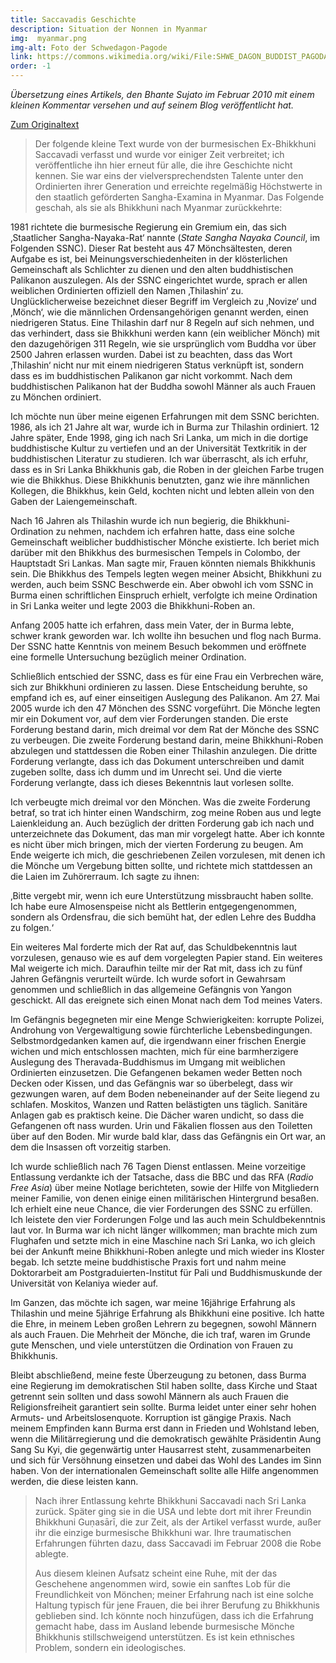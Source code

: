 ```yaml
---
title: Saccavadis Geschichte
description: Situation der Nonnen in Myanmar
img:  myanmar.png
img-alt: Foto der Schwedagon-Pagode
link: https://commons.wikimedia.org/wiki/File:SHWE_DAGON_BUDDIST_PAGODA_YANGON_MYANMA_JAN2013_(8492353053).jpg
order: -1
---
```


*Übersetzung eines Artikels, den Bhante Sujato im Februar 2010 mit einem kleinen Kommentar versehen und auf seinem Blog veröffentlicht hat.*

[Zum Originaltext](https://sujato.wordpress.com/2010/02/16/saccavadis-story/)

> Der folgende kleine Text wurde von der burmesischen Ex-Bhikkhuni Saccavadi verfasst und wurde vor einiger Zeit verbreitet; ich veröffentliche ihn hier erneut für alle, die ihre Geschichte nicht kennen. Sie war eins der vielversprechendsten Talente unter den Ordinierten ihrer Generation und erreichte regelmäßig Höchstwerte in den staatlich geförderten Sangha-Examina in Myanmar. Das Folgende geschah, als sie als Bhikkhuni nach Myanmar zurückkehrte:

1981 richtete die burmesische Regierung ein Gremium ein, das sich ‚Staatlicher Sangha-Nayaka-Rat‘ nannte (*State Sangha Nayaka Council*, im Folgenden SSNC). Dieser Rat besteht aus 47 Mönchsältesten, deren Aufgabe es ist, bei Meinungsverschiedenheiten in der klösterlichen Gemeinschaft als Schlichter zu dienen und den alten buddhistischen Palikanon auszulegen. Als der SSNC eingerichtet wurde, sprach er allen weiblichen Ordinierten offiziell den Namen ‚Thilashin‘ zu. Unglücklicherweise bezeichnet dieser Begriff im Vergleich zu ‚Novize‘ und ‚Mönch‘, wie die männlichen Ordensangehörigen genannt werden, einen niedrigeren Status. Eine Thilashin darf nur 8 Regeln auf sich nehmen, und das verhindert, dass sie Bhikkhuni werden kann (ein weiblicher Mönch) mit den dazugehörigen 311 Regeln, wie sie ursprünglich vom Buddha vor über 2500 Jahren erlassen wurden. Dabei ist zu beachten, dass das Wort ‚Thilashin‘ nicht nur mit einem niedrigeren Status verknüpft ist, sondern dass es im buddhistischen Palikanon gar nicht vorkommt. Nach dem buddhistischen Palikanon hat der Buddha sowohl Männer als auch Frauen zu Mönchen ordiniert.

Ich möchte nun über meine eigenen Erfahrungen mit dem SSNC berichten. 1986, als ich 21 Jahre alt war, wurde ich in Burma zur Thilashin ordiniert. 12 Jahre später, Ende 1998, ging ich nach Sri Lanka, um mich in die dortige buddhistische Kultur zu vertiefen und an der Universität Textkritik in der buddhistischen Literatur zu studieren. Ich war überrascht, als ich erfuhr, dass es in Sri Lanka Bhikkhunis gab, die Roben in der gleichen Farbe trugen wie die Bhikkhus. Diese Bhikkhunis benutzten, ganz wie ihre männlichen Kollegen, die Bhikkhus, kein Geld, kochten nicht und lebten allein von den Gaben der Laiengemeinschaft.

Nach 16 Jahren als Thilashin wurde ich nun begierig, die Bhikkhuni-Ordination zu nehmen, nachdem ich erfahren hatte, dass eine solche Gemeinschaft weiblicher buddhistischer Mönche existierte. Ich beriet mich darüber mit den Bhikkhus des burmesischen Tempels in Colombo, der Hauptstadt Sri Lankas. Man sagte mir, Frauen könnten niemals Bhikkhunis sein. Die Bhikkhus des Tempels legten wegen meiner Absicht, Bhikkhuni zu werden, auch beim SSNC Beschwerde ein. Aber obwohl ich vom SSNC in Burma einen schriftlichen Einspruch erhielt, verfolgte ich meine Ordination in Sri Lanka weiter und legte 2003 die Bhikkhuni-Roben an.

Anfang 2005 hatte ich erfahren, dass mein Vater, der in Burma lebte, schwer krank geworden war. Ich wollte ihn besuchen und flog nach Burma. Der SSNC hatte Kenntnis von meinem Besuch bekommen und eröffnete eine formelle Untersuchung bezüglich meiner Ordination.

Schließlich entschied der SSNC, dass es für eine Frau ein Verbrechen wäre, sich zur Bhikkhuni ordinieren zu lassen. Diese Entscheidung beruhte, so empfand ich es, auf einer einseitigen Auslegung des Palikanon. Am 27. Mai 2005 wurde ich den 47 Mönchen des SSNC vorgeführt. Die Mönche legten mir ein Dokument vor, auf dem vier Forderungen standen. Die erste Forderung bestand darin, mich dreimal vor dem Rat der Mönche des SSNC zu verbeugen. Die zweite Forderung bestand darin, meine Bhikkhuni-Roben abzulegen und stattdessen die Roben einer Thilashin anzulegen. Die dritte Forderung verlangte, dass ich das Dokument unterschreiben und damit zugeben sollte, dass ich dumm und im Unrecht sei. Und die vierte Forderung verlangte, dass ich dieses Bekenntnis laut vorlesen sollte.

Ich verbeugte mich dreimal vor den Mönchen. Was die zweite Forderung betraf, so trat ich hinter einen Wandschirm, zog meine Roben aus und legte Laienkleidung an. Auch bezüglich der dritten Forderung gab ich nach und unterzeichnete das Dokument, das man mir vorgelegt hatte. Aber ich konnte es nicht über mich bringen, mich der vierten Forderung zu beugen. Am Ende weigerte ich mich, die geschriebenen Zeilen vorzulesen, mit denen ich die Mönche um Vergebung bitten sollte, und richtete mich stattdessen an die Laien im Zuhörerraum. Ich sagte zu ihnen:

‚Bitte vergebt mir, wenn ich eure Unterstützung missbraucht haben sollte. Ich habe eure Almosenspeise nicht als Bettlerin entgegengenommen, sondern als Ordensfrau, die sich bemüht hat, der edlen Lehre des Buddha zu folgen.‘

Ein weiteres Mal forderte mich der Rat auf, das Schuldbekenntnis laut vorzulesen, genauso wie es auf dem vorgelegten Papier stand. Ein weiteres Mal weigerte ich mich. Daraufhin teilte mir der Rat mit, dass ich zu fünf Jahren Gefängnis verurteilt würde. Ich wurde sofort in Gewahrsam genommen und schließlich in das allgemeine Gefängnis von Yangon geschickt. All das ereignete sich einen Monat nach dem Tod meines Vaters.

Im Gefängnis begegneten mir eine Menge Schwierigkeiten: korrupte Polizei, Androhung von Vergewaltigung sowie fürchterliche Lebensbedingungen. Selbstmordgedanken kamen auf, die irgendwann einer frischen Energie wichen und mich entschlossen machten, mich für eine barmherzigere Auslegung des Theravada-Buddhismus im Umgang mit weiblichen Ordinierten einzusetzen. Die Gefangenen bekamen weder Betten noch Decken oder Kissen, und das Gefängnis war so überbelegt, dass wir gezwungen waren, auf dem Boden nebeneinander auf der Seite liegend zu schlafen. Moskitos, Wanzen und Ratten belästigten uns täglich. Sanitäre Anlagen gab es praktisch keine. Die Dächer waren undicht, so dass die Gefangenen oft nass wurden. Urin und Fäkalien flossen aus den Toiletten über auf den Boden. Mir wurde bald klar, dass das Gefängnis ein Ort war, an dem die Insassen oft vorzeitig starben.

Ich wurde schließlich nach 76 Tagen Dienst entlassen. Meine vorzeitige Entlassung verdankte ich der Tatsache, dass die BBC und das RFA (*Radio Free Asia*) über meine Notlage berichteten, sowie der Hilfe von Mitgliedern meiner Familie, von denen einige einen militärischen Hintergrund besaßen. Ich erhielt eine neue Chance, die vier Forderungen des SSNC zu erfüllen. Ich leistete den vier Forderungen Folge und las auch mein Schuldbekenntnis laut vor. In Burma war ich nicht länger willkommen; man brachte mich zum Flughafen und setzte mich in eine Maschine nach Sri Lanka, wo ich gleich bei der Ankunft meine Bhikkhuni-Roben anlegte und mich wieder ins Kloster begab. Ich setzte meine buddhistische Praxis fort und nahm meine Doktorarbeit am Postgraduierten-Institut für Pali und Buddhismuskunde der Universität von Kelaniya wieder auf.

Im Ganzen, das möchte ich sagen, war meine 16jährige Erfahrung als Thilashin und meine 5jährige Erfahrung als Bhikkhuni eine positive. Ich hatte die Ehre, in meinem Leben großen Lehrern zu begegnen, sowohl Männern als auch Frauen. Die Mehrheit der Mönche, die ich traf, waren im Grunde gute Menschen, und viele unterstützen die Ordination von Frauen zu Bhikkhunis.

Bleibt abschließend, meine feste Überzeugung zu betonen, dass Burma eine Regierung im demokratischen Stil haben sollte, dass Kirche und Staat getrennt sein sollten und dass sowohl Männern als auch Frauen die Religionsfreiheit garantiert sein sollte. Burma leidet unter einer sehr hohen Armuts- und Arbeitslosenquote. Korruption ist gängige Praxis. Nach meinem Empfinden kann Burma erst dann in Frieden und Wohlstand leben, wenn die Militärregierung und die demokratisch gewählte Präsidentin Aung Sang Su Kyi, die gegenwärtig unter Hausarrest steht, zusammenarbeiten und sich für Versöhnung einsetzen und dabei das Wohl des Landes im Sinn haben. Von der internationalen Gemeinschaft sollte alle Hilfe angenommen werden, die diese leisten kann.

>Nach ihrer Entlassung kehrte Bhikkhuni Saccavadi nach Sri Lanka zurück. Später ging sie in die USA und lebte dort mit ihrer Freundin Bhikkhuni Guṇasārī, die zur Zeit, als der Artikel verfasst wurde, außer ihr die einzige burmesische Bhikkhuni war. Ihre traumatischen Erfahrungen führten dazu, dass Saccavadi im Februar 2008 die Robe ablegte.
>
>Aus diesem kleinen Aufsatz scheint eine Ruhe, mit der das Geschehene angenommen wird, sowie ein sanftes Lob für die Freundlichkeit von Mönchen; meiner Erfahrung nach ist eine solche Haltung typisch für jene Frauen, die bei ihrer Berufung zu Bhikkhunis geblieben sind. Ich könnte noch hinzufügen, dass ich die Erfahrung gemacht habe, dass im Ausland lebende burmesische Mönche Bhikkhunis stillschweigend unterstützen. Es ist kein ethnisches Problem, sondern ein ideologisches.